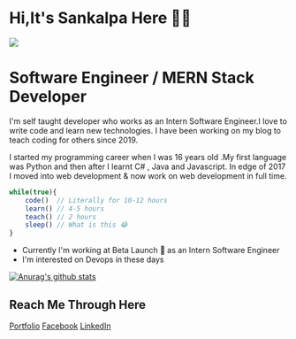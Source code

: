# Hi,It's Sankalpa Here 🙋‍♂️


<img src="https://sankalpafernando.github.io/image/frame2.png"  />

# Software Engineer / MERN Stack Developer

I'm self taught developer who works as an Intern Software Engineer.I love to write code and learn new technologies. I have been working on my blog to teach coding for others since 2019.

I started my programming career when I was 16 years old .My first language was Python and then after I learnt C# , Java and Javascript. In edge of 2017 I moved into web development & now work on web development in full time.

```javascript
while(true){
    code()  // Literally for 10-12 hours
    learn() // 4-5 hours
    teach() // 2 hours
    sleep() // What is this 😂
}
```

* Currently I'm working at Beta Launch 🔨 as an Intern Software Engineer
* I'm interested on Devops in these days

[![Anurag's github stats](https://github-readme-stats.vercel.app/api?username=sankalpafernando)](https://github.com/anuraghazra/github-readme-stats)

## Reach Me Through Here

[Portfolio](https://sankalpafernando.github.io/port/) 
[Facebook](https://sankalpafernando.github.io/port/) 
[LinkedIn](https://lk.linkedin.com/in/sankalpa-fernando-004a1b1a2)
